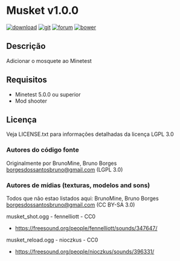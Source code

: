 # Musket v1.0.0

[![download](https://img.shields.io/github/tag/BrunoMine/musket.svg?style=flat-square&label=release)](https://github.com/BrunoMine/musket/archive/master.zip)
[![git](https://img.shields.io/badge/git-project-green.svg?style=flat-square)](https://github.com/BrunoMine/musket)
[![forum](https://img.shields.io/badge/minetest-mod-green.svg?style=flat-square)](https://forum.minetest.net/viewtopic.php?f=9&t=22418)
[![bower](https://img.shields.io/badge/bower-mod-green.svg?style=flat-square)](https://minetest-bower.herokuapp.com/mods/musket)

## Descrição
Adicionar o mosquete ao Minetest

## Requisitos
* Minetest 5.0.0 ou superior
* Mod shooter

## Licença
Veja LICENSE.txt para informações detalhadas da licença LGPL 3.0

### Autores do código fonte
Originalmente por BrunoMine, Bruno Borges <borgesdossantosbruno@gmail.com> (LGPL 3.0)

### Autores de mídias (texturas, modelos and sons)
Todos que não estao listados aqui:
BrunoMine, Bruno Borges <borgesdossantosbruno@gmail.com> (CC BY-SA 3.0)

musket_shot.ogg - fennelliott - CC0
- https://freesound.org/people/fennelliott/sounds/347647/

musket_reload.ogg - nioczkus - CC0
- https://freesound.org/people/nioczkus/sounds/396331/


